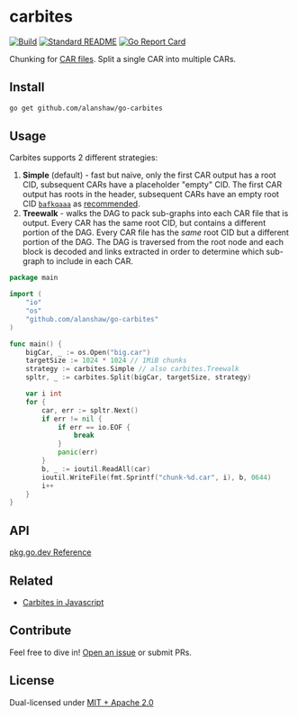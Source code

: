 # carbites

[![Build](https://github.com/alanshaw/go-carbites/actions/workflows/main.yml/badge.svg)](https://github.com/alanshaw/go-carbites/actions/workflows/main.yml)
[![Standard README](https://img.shields.io/badge/readme%20style-standard-brightgreen.svg)](https://github.com/RichardLitt/standard-readme)
[![Go Report Card](https://goreportcard.com/badge/github.com/alanshaw/go-carbites)](https://goreportcard.com/report/github.com/alanshaw/go-carbites)

Chunking for [CAR files](https://ipld.io/specs/transport/car/). Split a single CAR into multiple CARs.

## Install

```sh
go get github.com/alanshaw/go-carbites
```

## Usage

Carbites supports 2 different strategies:

1. **Simple** (default) - fast but naive, only the first CAR output has a root CID, subsequent CARs have a placeholder "empty" CID. The first CAR output has roots in the header, subsequent CARs have an empty root CID [`bafkqaaa`](https://cid.ipfs.io/#bafkqaaa) as [recommended](https://ipld.io/specs/transport/car/carv1/#number-of-roots).
2. **Treewalk** - walks the DAG to pack sub-graphs into each CAR file that is output. Every CAR has the same root CID, but contains a different portion of the DAG. Every CAR file has the _same_ root CID but a different portion of the DAG. The DAG is traversed from the root node and each block is decoded and links extracted in order to determine which sub-graph to include in each CAR.

```go
package main

import (
	"io"
	"os"
	"github.com/alanshaw/go-carbites"
)

func main() {
	bigCar, _ := os.Open("big.car")
	targetSize := 1024 * 1024 // 1MiB chunks
	strategy := carbites.Simple // also carbites.Treewalk
	spltr, _ := carbites.Split(bigCar, targetSize, strategy)

	var i int
	for {
		car, err := spltr.Next()
		if err != nil {
			if err == io.EOF {
				break
			}
			panic(err)
		}
		b, _ := ioutil.ReadAll(car)
		ioutil.WriteFile(fmt.Sprintf("chunk-%d.car", i), b, 0644)
		i++
	}
}
```

## API

[pkg.go.dev Reference](https://pkg.go.dev/github.com/alanshaw/go-carbites)

## Related

* [Carbites in Javascript](https://github.com/nftstorage/carbites)

## Contribute

Feel free to dive in! [Open an issue](https://github.com/alanshaw/go-carbites/issues/new) or submit PRs.

## License

Dual-licensed under [MIT + Apache 2.0](https://github.com/alanshaw/go-carbites/blob/main/LICENSE.md)
